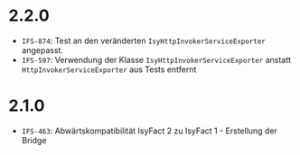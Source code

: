 # 2.2.0
- `IFS-874`: Test an den veränderten `IsyHttpInvokerServiceExporter` angepasst.
- `IFS-597`: Verwendung der Klasse `IsyHttpInvokerServiceExporter` anstatt `HttpInvokerServiceExporter`
  aus Tests entfernt

# 2.1.0
- `IFS-463`: Abwärtskompatibilität IsyFact 2 zu IsyFact 1 - Erstellung der Bridge


